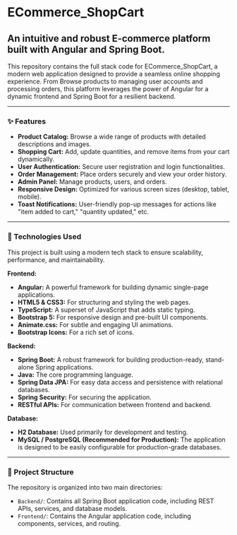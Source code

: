 # ECommerce_ShopCart

## An intuitive and robust E-commerce platform built with Angular and Spring Boot.

This repository contains the full stack code for ECommerce_ShopCart, a modern web application designed to provide a seamless online shopping experience. From Browse products to managing user accounts and processing orders, this platform leverages the power of Angular for a dynamic frontend and Spring Boot for a resilient backend.

---

### ✨ Features

* **Product Catalog:** Browse a wide range of products with detailed descriptions and images.
* **Shopping Cart:** Add, update quantities, and remove items from your cart dynamically.
* **User Authentication:** Secure user registration and login functionalities.
* **Order Management:** Place orders securely and view your order history.
* **Admin Panel:** Manage products, users, and orders.
* **Responsive Design:** Optimized for various screen sizes (desktop, tablet, mobile).
* **Toast Notifications:** User-friendly pop-up messages for actions like "item added to cart," "quantity updated," etc.

---

### 🚀 Technologies Used

This project is built using a modern tech stack to ensure scalability, performance, and maintainability.

**Frontend:**
* **Angular:** A powerful framework for building dynamic single-page applications.
* **HTML5 & CSS3:** For structuring and styling the web pages.
* **TypeScript:** A superset of JavaScript that adds static typing.
* **Bootstrap 5:** For responsive design and pre-built UI components.
* **Animate.css:** For subtle and engaging UI animations.
* **Bootstrap Icons:** For a rich set of icons.

**Backend:**
* **Spring Boot:** A robust framework for building production-ready, stand-alone Spring applications.
* **Java:** The core programming language.
* **Spring Data JPA:** For easy data access and persistence with relational databases.
* **Spring Security:** For securing the application.
* **RESTful APIs:** For communication between frontend and backend.

**Database:**
* **H2 Database:** Used primarily for development and testing.
* **MySQL / PostgreSQL (Recommended for Production):** The application is designed to be easily configurable for production-grade databases.

---

### 📂 Project Structure

The repository is organized into two main directories:

* `Backend/`: Contains all Spring Boot application code, including REST APIs, services, and database models.
* `Frontend/`: Contains the Angular application code, including components, services, and routing.
